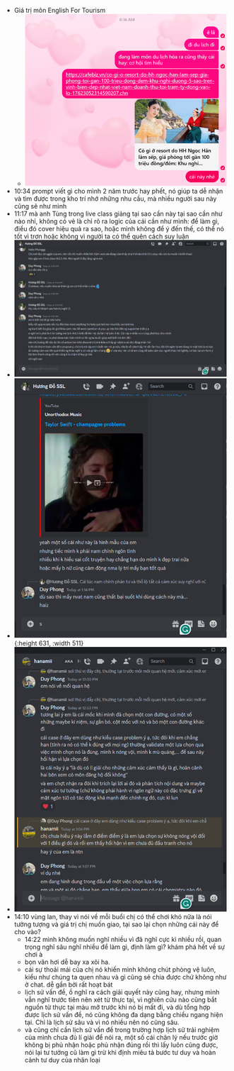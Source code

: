 - Giá trị môn English For Tourism
	- ![image.png](../assets/image_1698543453181_0.png)
- 10:34 prompt viết gì cho mình 2 năm trước hay phết, nó giúp ta dễ nhận và tìm được trong kho trí nhớ những nhu cầu, mà nhiều người sau này cũng sẽ như mình
- 11:17 mà anh Tùng trong live class giảng tại sao cần này tại sao cần như nào nhỉ, không có vẻ là chỉ rõ ra logic của cái cần như mình: để làm gì, điều đó cover hiệu quả ra sao, hoặc mình không để ý đến thế, có thể nó tốt vì trơn hoặc không vì người ta có thể quên cách suy luận
- ![image.png](../assets/image_1698555831576_0.png)
- ![image.png](../assets/image_1698560651297_0.png){:height 631, :width 511}
- ![image.png](../assets/image_1698560667827_0.png)
- 14:10 vùng lan, thay vì nói về mỗi buổi chị có thể chơi khó nữa là nói tưởng tượng và giá trị chị muốn giao, tại sao lại chọn những cái này để cho vào?
	- 14:22 mình không muốn nghĩ nhiều vì đã nghĩ cực kì nhiều rồi, quan trọng nghĩ sâu nghĩ nhiều để làm gì, định làm gì? khám phá hết về sự chơi à
	- bọn văn hơi dễ bay xa xôi ha.
	- cái sự thoải mái của chị nó khiến mình không chút phòng vệ luôn, kiểu như chúng ta quen nhau và gì cũng sẻ chia được chứ không như ở chat. dễ gần bởi rất hoạt bát
	- lịch sử vấn đề, ồ nghĩ ra cách giải quyết này cũng hay, nhưng mình vẫn nghĩ trước tiên nên xét từ thực tại, vì nghiên cứu nào cũng bắt nguồn từ thực tại màu mỡ trước khi nó bị mất đi, và dù tổng hợp được lịch sử vấn đề, nó cũng không đa dạng bằng chiều ngang hiện tại. Chỉ là lịch sử sâu và vì nó nhiều nên nó cũng sâu.
	- và cũng chỉ cần lịch sử vấn đề trong trường hợp lịch sử trải nghiệm của mình chưa đủ lí giải để nói ra, một số cái chân lý nếu trước giờ không bị phủ nhận hoặc phủ nhận đúng rồi thì lấy luôn cũng được, nói lại tư tưởng cũ làm gì trừ khi định miêu tả bước tư duy và hoàn cảnh tư duy của nhân loại